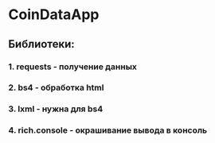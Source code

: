 # CoinDataApp

## Библиотеки:

### 1. requests - получение данных <p>
### 2. bs4 - обработка html <p>
### 3. lxml - нужна для bs4 <p>
### 4. rich.console - окрашивание вывода в консоль <p>
